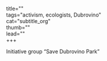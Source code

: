 title=""  
tags="activism, ecologists, Dubrovino"  
cat="subtitle_org"  
thumb=""  
lead=""  
+++

Initiative group “Save Dubrovino Park”
